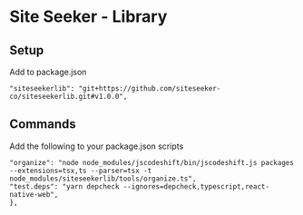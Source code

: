 # Site Seeker - Library

## Setup
Add to package.json
```
"siteseekerlib": "git+https://github.com/siteseeker-co/siteseekerlib.git#v1.0.0",
```
## Commands
Add the following to your package.json scripts
```  "scripts": {
"organize": "node node_modules/jscodeshift/bin/jscodeshift.js packages  --extensions=tsx,ts --parser=tsx -t node_modules/siteseekerlib/tools/organize.ts",
"test.deps": "yarn depcheck --ignores=depcheck,typescript,react-native-web",
},
```